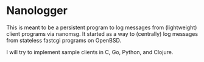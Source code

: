 # Nanologger

This is meant to be a persistent program to log messages from
(lightweight) client programs via nanomsg.  It started as a way to
(centrally) log messages from stateless fastcgi programs on OpenBSD.

I will try to implement sample clients in C, Go, Python, and Clojure.

